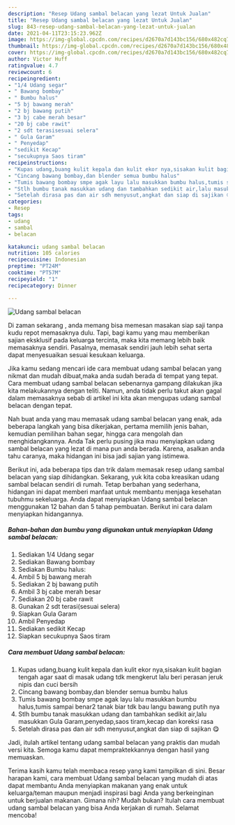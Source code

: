 ```yaml
---
description: "Resep Udang sambal belacan yang lezat Untuk Jualan"
title: "Resep Udang sambal belacan yang lezat Untuk Jualan"
slug: 843-resep-udang-sambal-belacan-yang-lezat-untuk-jualan
date: 2021-04-11T23:15:23.962Z
image: https://img-global.cpcdn.com/recipes/d2670a7d143bc156/680x482cq70/udang-sambal-belacan-foto-resep-utama.jpg
thumbnail: https://img-global.cpcdn.com/recipes/d2670a7d143bc156/680x482cq70/udang-sambal-belacan-foto-resep-utama.jpg
cover: https://img-global.cpcdn.com/recipes/d2670a7d143bc156/680x482cq70/udang-sambal-belacan-foto-resep-utama.jpg
author: Victor Huff
ratingvalue: 4.7
reviewcount: 6
recipeingredient:
- "1/4 Udang segar"
- " Bawang bombay"
- " Bumbu halus"
- "5 bj bawang merah"
- "2 bj bawang putih"
- "3 bj cabe merah besar"
- "20 bj cabe rawit"
- "2 sdt terasisesuai selera"
- " Gula Garam"
- " Penyedap"
- "sedikit Kecap"
- "secukupnya Saos tiram"
recipeinstructions:
- "Kupas udang,buang kulit kepala dan kulit ekor nya,sisakan kulit bagian tengah agar saat di masak udang tdk mengkerut lalu beri perasan jeruk nipis dan cuci bersih"
- "Cincang bawang bombay,dan blender semua bumbu halus"
- "Tumis bawang bombay smpe agak layu lalu masukkan bumbu halus,tumis sampai benar2 tanak biar tdk bau langu bawang putih nya"
- "Stlh bumbu tanak masukkan udang dan tambahkan sedikit air,lalu masukkan Gula Garam,penyedap,saos tiram,kecap dan koreksi rasa"
- "Setelah dirasa pas dan air sdh menyusut,angkat dan siap di sajikan 😋"
categories:
- Resep
tags:
- udang
- sambal
- belacan

katakunci: udang sambal belacan 
nutrition: 105 calories
recipecuisine: Indonesian
preptime: "PT24M"
cooktime: "PT57M"
recipeyield: "1"
recipecategory: Dinner

---
```



![Udang sambal belacan](https://img-global.cpcdn.com/recipes/d2670a7d143bc156/680x482cq70/udang-sambal-belacan-foto-resep-utama.jpg)

Di zaman  sekarang , anda memang bisa memesan masakan siap saji tanpa kudu repot memasaknya dulu. Tapi, bagi kamu yang mau memberikan sajian eksklusif pada keluarga tercinta, maka kita memang lebih baik memasaknya sendiri. Pasalnya, memasak sendiri jauh lebih sehat serta dapat menyesuaikan sesuai kesukaan keluarga.

Jika kamu sedang mencari ide cara membuat udang sambal belacan yang nikmat dan mudah dibuat,maka anda sudah berada di tempat yang tepat. Cara membuat udang sambal belacan  sebenarnya gampang dilakukan jika kita melakukannya dengan teliti. Namun, anda tidak perlu takut akan gagal dalam memasaknya 
sebab di artikel ini kita akan mengupas udang sambal belacan dengan tepat.  



Nah buat anda yang mau memasak udang sambal belacan yang enak, ada beberapa langkah yang bisa dikerjakan, pertama memilih jenis bahan, kemudian pemilihan bahan segar, hingga cara mengolah dan menghidangkannya. Anda Tak perlu pusing jika mau menyiapkan udang sambal belacan yang lezat di mana pun anda berada. Karena, asalkan anda  tahu caranya, maka hidangan ini bisa jadi sajian yang istimewa.

Berikut ini, ada beberapa tips dan trik dalam memasak resep udang sambal belacan yang siap dihidangkan. Sekarang, yuk kita coba kreasikan udang sambal belacan sendiri di rumah. Tetap berbahan yang sederhana, hidangan ini dapat memberi manfaat untuk membantu menjaga kesehatan tubuhmu sekeluarga. Anda dapat menyiapkan Udang sambal belacan menggunakan 12 bahan dan 5 tahap pembuatan. Berikut ini cara dalam menyiapkan hidangannya.

<!--inarticleads1-->

##### Bahan-bahan dan bumbu yang digunakan untuk menyiapkan Udang sambal belacan:

1. Sediakan 1/4 Udang segar
1. Sediakan  Bawang bombay
1. Sediakan  Bumbu halus:
1. Ambil 5 bj bawang merah
1. Sediakan 2 bj bawang putih
1. Ambil 3 bj cabe merah besar
1. Sediakan 20 bj cabe rawit
1. Gunakan 2 sdt terasi(sesuai selera)
1. Siapkan  Gula Garam
1. Ambil  Penyedap
1. Sediakan sedikit Kecap
1. Siapkan secukupnya Saos tiram




<!--inarticleads2-->

##### Cara membuat Udang sambal belacan:

1. Kupas udang,buang kulit kepala dan kulit ekor nya,sisakan kulit bagian tengah agar saat di masak udang tdk mengkerut lalu beri perasan jeruk nipis dan cuci bersih
1. Cincang bawang bombay,dan blender semua bumbu halus
1. Tumis bawang bombay smpe agak layu lalu masukkan bumbu halus,tumis sampai benar2 tanak biar tdk bau langu bawang putih nya
1. Stlh bumbu tanak masukkan udang dan tambahkan sedikit air,lalu masukkan Gula Garam,penyedap,saos tiram,kecap dan koreksi rasa
1. Setelah dirasa pas dan air sdh menyusut,angkat dan siap di sajikan 😋




Jadi, itulah artikel tentang  udang sambal belacan  yang praktis dan mudah versi kita. Semoga kamu dapat mempraktekkannya dengan hasil yang memuaskan. 

Terima kasih kamu telah membaca resep yang kami tampilkan di sini. Besar harapan kami, cara membuat  Udang sambal belacan yang mudah di atas dapat membantu Anda menyiapkan makanan yang enak untuk keluarga/teman maupun menjadi inspirasi bagi Anda yang berkeinginan untuk berjualan makanan. Gimana nih? Mudah bukan? Itulah cara membuat udang sambal belacan yang bisa Anda kerjakan di rumah. Selamat mencoba!

